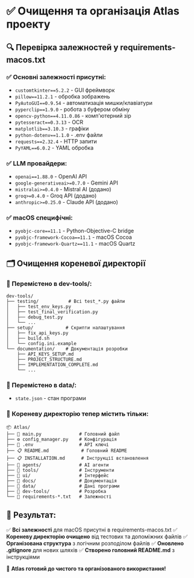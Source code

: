 # ✅ Очищення та організація Atlas проекту

## 🔍 Перевірка залежностей у requirements-macos.txt

### ✅ Основні залежності присутні:
- `customtkinter==5.2.2` - GUI фреймворк
- `pillow==11.2.1` - обробка зображень
- `PyAutoGUI==0.9.54` - автоматизація мишки/клавіатури
- `pyperclip==1.9.0` - робота з буфером обміну
- `opencv-python==4.11.0.86` - комп'ютерний зір
- `pytesseract==0.3.13` - OCR
- `matplotlib==3.10.3` - графіки
- `python-dotenv==1.1.0` - .env файли
- `requests==2.32.4` - HTTP запити
- `PyYAML==6.0.2` - YAML обробка

### ✅ LLM провайдери:
- `openai==1.88.0` - OpenAI API
- `google-generativeai>=0.7.0` - Gemini API
- `mistralai>=0.4.0` - Mistral AI (додано)
- `groq>=0.4.0` - Groq API (додано)
- `anthropic>=0.25.0` - Claude API (додано)

### ✅ macOS специфічні:
- `pyobjc-core==11.1` - Python-Objective-C bridge
- `pyobjc-framework-Cocoa==11.1` - macOS Cocoa
- `pyobjc-framework-Quartz==11.1` - macOS Quartz

## 🗂️ Очищення кореневої директорії

### 📁 Перемістено в dev-tools/:
```
dev-tools/
├── testing/           # Всі test_*.py файли
│   ├── test_env_keys.py
│   ├── test_final_verification.py
│   ├── debug_test.py
│   └── ...
├── setup/            # Скрипти налаштування
│   ├── fix_api_keys.py
│   ├── build.sh
│   └── config.ini.example
└── documentation/    # Документація розробки
    ├── API_KEYS_SETUP.md
    ├── PROJECT_STRUCTURE.md
    ├── IMPLEMENTATION_COMPLETE.md
    └── ...
```

### 📁 Перемістено в data/:
- `state.json` - стан програми

### 🧹 Кореневу директорію тепер містить тільки:
```
📦 Atlas/
├── 🤖 main.py              # Головний файл
├── ⚙️ config_manager.py    # Конфігурація
├── 🔐 .env                 # API ключі
├── 📋 README.md            # Головний README
├── 📋 INSTALLATION.md      # Інструкції встановлення
├── 📁 agents/              # AI агенти
├── 📁 tools/               # Інструменти
├── 📁 ui/                  # Інтерфейс
├── 📁 docs/                # Документація
├── 📁 data/                # Дані програми
├── 📁 dev-tools/           # Розробка
└── 📁 requirements-*.txt   # Залежності
```

## 🎯 Результат:

✅ **Всі залежності** для macOS присутні в requirements-macos.txt
✅ **Кореневу директорію очищено** від тестових та допоміжних файлів
✅ **Організована структура** з логічним розподілом файлів
✅ **Оновлено .gitignore** для нових шляхів
✅ **Створено головний README.md** з інструкціями

🎉 **Atlas готовий до чистого та організованого використання!**

